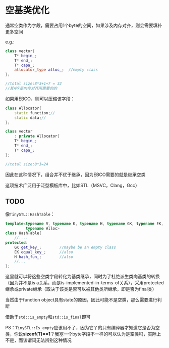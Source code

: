 # 空基类优化

通常空类作为字段，需要占用1个byte的空间，如果涉及内存对齐，则会需要填补更多空间

e.g.:

```cpp
class vector{
    T* begin_;
    T* end_;
    T* capa_;
    allocator_type alloc_;	//empty class
};

//total size:8*3+1+7 = 32	
//其中7是内存对齐所需要的的
```

如果用EBCO，则可以压缩该字段：

```cpp
class Allocator{
    static function;//
    static data;//
};

class vector
	: private Allocator{
	T* begin_;
    T* end_;
    T* capa_;
};

//total size:8*3=24
```

因此在这种情况下，组合并不优于继承，因为EBCO需要的就是继承空类

这项技术广泛用于泛型模板库中，比如STL（MSVC，Clang，Gcc）

## TODO

像`TinySTL::HashTable`：

```cpp
template<typename V, typename K, typename H, typename GK, typename EK,
		 typename Alloc>
class HashTable{
	//....
protected:
    GK get_key_;		//maybe be an empty class
    EK equal_key_;		//also
    H hash_fun_;		//also
    //...
};
```

这里就可以将这些空类字段转化为基类继承，同时为了杜绝派生类向基类的转换（因为并不是is a关系，而是is-implemented-in-terms-of关系），采用protected继承或private继承（取决于该类是否可以被其他类所继承，即是否为final类）

当然由于function object具有state的原因，因此可能不是空类，那么需要进行判断

借助于`std::is_empty`和`std::is_final`即可

PS：`TinySTL::Is_empty`应该用不了，因为它丫的只有编译器才知道它是否为空类，你说**sizeof(T)==1**？我塞一个byte字段不一样的可以认为是空类吗，实际上不是，而该谓词无法辨别这种情况
